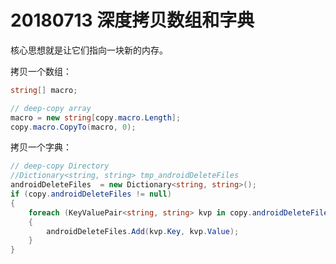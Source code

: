 # 20180713 深度拷贝数组和字典

核心思想就是让它们指向一块新的内存。

拷贝一个数组：

```csharp
string[] macro;

// deep-copy array
macro = new string[copy.macro.Length];
copy.macro.CopyTo(macro, 0);
```

拷贝一个字典：

```csharp
// deep-copy Directory
//Dictionary<string, string> tmp_androidDeleteFiles
androidDeleteFiles  = new Dictionary<string, string>();
if (copy.androidDeleteFiles != null)
{
    foreach (KeyValuePair<string, string> kvp in copy.androidDeleteFiles)
    {
        androidDeleteFiles.Add(kvp.Key, kvp.Value);
    }
}
```

​	


